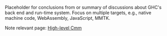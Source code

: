 Placeholder for conclusions from or summary of discussions about GHC's back end and run-time system.  Focus on multiple targets, e.g., native machine code, WebAssembly, JavaScript, MMTK.

Note relevant page: [High-level Cmm](High-level-Cmm)
